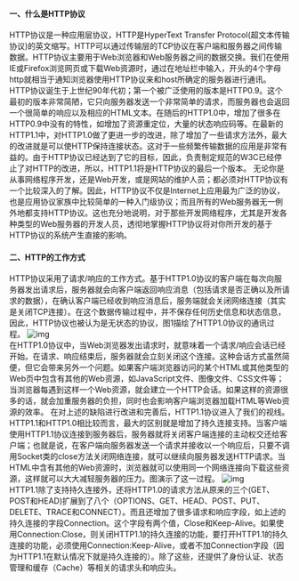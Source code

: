 #### 一、什么是HTTP协议 
HTTP协议是一种应用层协议，HTTP是HyperText Transfer Protocol(超文本传输协议)的英文缩写。HTTP可以通过传输层的TCP协议在客户端和服务器之间传输数据。HTTP协议主要用于Web浏览器和Web服务器之间的数据交换。我们在使用IE或Firefox浏览网页或下载Web资源时，通过在地址栏中输入，开头的4个字母http就相当于通知浏览器使用HTTP协议来和host所确定的服务器进行通讯。
HTTP协议诞生于上世纪90年代初；第一个被广泛使用的版本是HTTP0.9。这个最初的版本非常简陋，它只向服务器发送一个非常简单的请求，而服务器也会返回一个很简单的响应以及相应的HTML文本。在随后的HTTP1.0中，增加了很多在HTTP0.9中没有的特性，如增加了资源重定位，大量的状态响应码等。在最新的HTTP1.1中，对HTTP1.0做了更进一步的改进，除了增加了一些请求方法外，最大的改进就是可以使HTTP保持连接状态。这对于一些频繁传输数据的应用是非常有益的。由于HTTP协议已经达到了它的目标，因此，负责制定规范的W3C已经停止了对HTTP的改进，所以，HTTP1.1将是HTTP协议的最后一个版本。
无论你是从事网络程序开发，还是Web开发，或是网站的维护人员；都必须对HTTP协议有一个比较深入的了解。因此，HTTP协议不仅是Internet上应用最为广泛的协议，也是应用协议家族中比较简单的一种入门级协议；而且所有的Web服务器无一例外地都支持HTTP协议。这也充分地说明，对于那些开发网络程序，尤其是开发各种类型的Web服务器的开发人员，透彻地掌握HTTP协议将对你所开发的基于HTTP协议的系统产生直接的影响。
#### 二、HTTP的工作方式 
HTTP协议采用了请求/响应的工作方式。基于HTTP1.0协议的客户端在每次向服务器发出请求后，服务器就会向客户端返回响应消息（包括请求是否正确以及所请求的数据），在确认客户端已经收到响应消息后，服务端就会关闭网络连接（其实是关闭TCP连接）。在这个数据传输过程中，并不保存任何历史信息和状态信息，因此，HTTP协议也被认为是无状态的协议，图1描绘了HTTP1.0协议的通讯过程。
![img](P)  
在HTTP1.0协议中，当Web浏览器发出请求时，就意味着一个请求/响应会话已经开始。在请求、响应结束后，服务器就会立刻关闭这个连接。这种会话方式虽然简便，但它会带来另外一个问题。如果客户端浏览器访问的某个HTML或其他类型的Web页中包含有其他的Web资源，如JavaScript文件、图像文件、CSS文件等；当浏览器每遇到这样一个Web资源，就会建立一个HTTP会话。如果这样的资源很多的话，就会加重服务器的负担，同时也会影响客户端浏览器加载HTML等Web资源的效率。
在对上述的缺陷进行改进和完善后，HTTP1.1协议进入了我们的视线。HTTP1.1和HTTP1.0相比较而言，最大的区别就是增加了持久连接支持。当客户端使用HTTP1.1协议连接到服务器后，服务器就将关闭客户端连接的主动权交还给客户端；也就是说，在客户端向服务器发送一个请求并接收以一个响应后，只要不调用Socket类的close方法关闭网络连接，就可以继续向服务器发送HTTP请求。当HTML中含有其他的Web资源时，浏览器就可以使用同一个网络连接向下载这些资源，这样就可以大大减轻服务器的压力。图演示了这一过程。
![img](P)  
HTTP1.1除了支持持久连接外，还将HTTP1.0的请求方法从原来的三个(GET、POST和HEAD)扩展到了八个（OPTIONS、GET、HEAD、POST、PUT、DELETE、TRACE和CONNECT）。而且还增加了很多请求和响应字段，如上述的持久连接的字段Connection。这个字段有两个值，Close和Keep-Alive。如果使用Connection:Close，则关闭HTTP1.1的持久连接的功能，要打开HTTP1.1的持久连接的功能，必须使用Connection:Keep-Alive，或者不加Connection字段（因为HTTP1.1在默认情况下就是持久连接的）。除了这些，还提供了身份认证、状态管理和缓存（Cache）等相关的请求头和响应头。